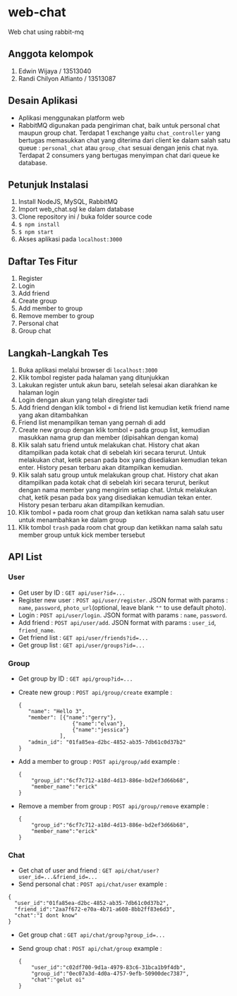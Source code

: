# web-chat
Web chat using rabbit-mq

## Anggota kelompok
 1. Edwin Wijaya / 13513040
 2. Randi Chilyon Alfianto / 13513087

## Desain Aplikasi

 - Aplikasi menggunakan platform web
 - RabbitMQ digunakan pada pengiriman chat, baik untuk personal chat maupun group chat. Terdapat 1 exchange yaitu `chat_controller` yang bertugas memasukkan chat yang diterima dari client ke dalam salah satu queue : `personal_chat` atau `group_chat` sesuai dengan jenis chat nya. Terdapat 2 consumers yang bertugas menyimpan chat dari queue ke database.

## Petunjuk Instalasi

 1. Install NodeJS, MySQL, RabbitMQ
 2. Import web_chat.sql ke dalam database
 3. Clone repository ini / buka folder source code
 4. `$ npm install`
 5. `$ npm start`
 6. Akses aplikasi pada `localhost:3000`

## Daftar Tes Fitur

 1. Register
 2. Login
 3. Add friend
 4. Create group
 5. Add member to group
 6. Remove member to group
 7. Personal chat
 8. Group chat

## Langkah-Langkah Tes

 1. Buka aplikasi melalui browser di `localhost:3000`
 2. Klik tombol register pada halaman yang ditunjukkan
 3. Lakukan register untuk akun baru, setelah selesai akan diarahkan ke halaman login
 4. Login dengan akun yang telah diregister tadi
 5. Add friend dengan klik tombol `+` di friend list kemudian ketik friend name yang akan ditambahkan
 6. Friend list menampilkan teman yang pernah di add
 7. Create new group dengan klik tombol `+` pada group list, kemudian masukkan nama grup dan member (dipisahkan dengan koma)
 8. Klik salah satu friend untuk melakukan chat. History chat akan ditampilkan pada kotak chat di sebelah kiri secara terurut. Untuk melakukan chat, ketik pesan pada box yang disediakan kemudian tekan enter. History pesan terbaru akan ditampilkan kemudian.
 9. Klik salah satu group untuk melakukan group chat. History chat akan ditampilkan pada kotak chat di sebelah kiri secara terurut, berikut dengan nama member yang mengirim setiap chat. Untuk melakukan chat, ketik pesan pada box yang disediakan kemudian tekan enter. History pesan terbaru akan ditampilkan kemudian.
 10. Klik tombol `+` pada room chat group dan ketikkan nama salah satu user untuk menambahkan ke dalam group
 11. Klik tombol `trash` pada room chat group dan ketikkan nama salah satu member group untuk kick member tersebut

## API List

### User
 - Get user by ID : `GET api/user?id=...`
 - Register new user : `POST api/user/register`. JSON format with params : `name`, `password`, `photo_url`(optional, leave blank `""` to use default photo).
 - Login : `POST api/user/login`. JSON format with params : `name`, `password`.
 - Add friend : `POST api/user/add`. JSON format with params : `user_id`, `friend_name`.
 - Get friend list : `GET api/user/friends?id=...` 
 - Get group list : `GET api/user/groups?id=...` 

### Group
 - Get group by ID : `GET api/group?id=...`
 - Create new group : `POST api/group/create`
   example :

   ```
   {
	  "name": "Hello 3",
	  "member": [{"name":"gerry"},
	  				{"name":"elvan"},
	  				{"name":"jessica"}
	  			],
	  "admin_id": "01fa85ea-d2bc-4852-ab35-7db61c0d37b2"
   }
   ```

 - Add a member to group : `POST api/group/add`
 	example :

 	```
 	{
		"group_id":"6cf7c712-a18d-4d13-886e-bd2ef3d66b68",
		"member_name":"erick"
	}
 	```

 - Remove a member from group : `POST api/group/remove`
 	example :

 	```
 	{
		"group_id":"6cf7c712-a18d-4d13-886e-bd2ef3d66b68",
		"member_name":"erick"
	}
 	```

### Chat
 - Get chat of user and friend : `GET api/chat/user?user_id=...&friend_id=...`
 - Send personal chat : `POST api/chat/user`
  example : 

  ```
  {
	"user_id":"01fa85ea-d2bc-4852-ab35-7db61c0d37b2",
	"friend_id":"2aa7f672-e70a-4b71-a608-8bb2ff83e6d3",
	"chat":"I dont know"
  }
  ```

 - Get group chat : `GET api/chat/group?group_id=...`
 - Send group chat : `POST api/chat/group`
 example :

  	```
	{
		"user_id":"c02df700-9d1a-4979-83c6-31bca1b9f4db",
		"group_id":"0ec07a3d-4d0a-4757-9efb-50900dec7387",
		"chat":"gelut oi"
	}
	```
